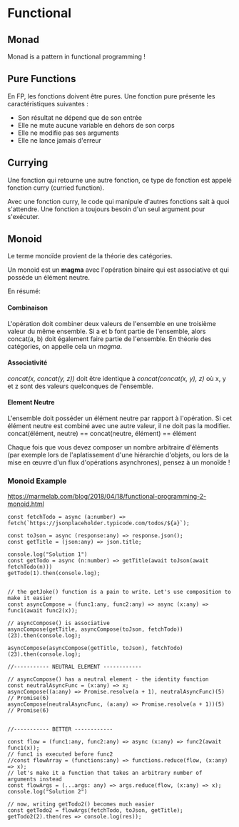 # Functional

## Monad

Monad is a pattern in functional programming !


## Pure Functions


En FP, les fonctions doivent être pures. Une fonction pure présente les caractéristiques suivantes :
- Son résultat ne dépend que de son entrée
- Elle ne mute aucune variable en dehors de son corps
- Elle ne modifie pas ses arguments
- Elle ne lance jamais d'erreur

## Currying

 Une fonction qui retourne une autre fonction, ce type de fonction est appelé fonction curry (curried function).

 Avec une fonction curry, le code qui manipule d'autres fonctions sait à quoi s'attendre. Une fonction a toujours besoin d'un seul argument pour s'exécuter.

## Monoid

Le terme monoïde provient de la théorie des catégories.

Un monoid est un __magma__ avec l'opération binaire qui est associative et qui possède un élément neutre.

En résumé: 

#### Combinaison

L'opération doit combiner deux valeurs de l'ensemble en une troisième valeur du même ensemble. Si a et b font partie de l'ensemble, alors concat(a, b) doit également faire partie de l'ensemble. En théorie des catégories, on appelle cela un _magma_.

#### Associativité

_concat(x, concat(y, z))_ doit être identique à _concat(concat(x, y), z)_ où x, y et z sont des valeurs quelconques de l'ensemble. 

#### Element Neutre

L'ensemble doit posséder un élément neutre par rapport à l'opération. Si cet élément neutre est combiné avec une autre valeur, il ne doit pas la modifier. concat(élément, neutre) == concat(neutre, élément) == élément



Chaque fois que vous devez composer un nombre arbitraire d'éléments (par exemple lors de l'aplatissement d'une hiérarchie d'objets, ou lors de la mise en œuvre d'un flux d'opérations asynchrones), pensez à un monoïde !

### Monoid Example

https://marmelab.com/blog/2018/04/18/functional-programming-2-monoid.html

    const fetchTodo = async (a:number) => fetch(`https://jsonplaceholder.typicode.com/todos/${a}`);
    
    const toJson = async (response:any) => response.json();
    const getTitle = (json:any) => json.title;
    
    console.log("Solution 1")
    const getTodo = async (n:number) => getTitle(await toJson(await fetchTodo(n)))
    getTodo(1).then(console.log); 


    // the getJoke() function is a pain to write. Let's use composition to make it easier
    const asyncCompose = (func1:any, func2:any) => async (x:any) => func1(await func2(x));

    // asyncCompose() is associative
    asyncCompose(getTitle, asyncCompose(toJson, fetchTodo))(23).then(console.log);
    
    asyncCompose(asyncCompose(getTitle, toJson), fetchTodo)(23).then(console.log);

    //----------- NEUTRAL ELEMENT ------------

    // asyncCompose() has a neutral element - the identity function
    const neutralAsyncFunc = (x:any) => x;
    asyncCompose((a:any) => Promise.resolve(a + 1), neutralAsyncFunc)(5) // Promise(6)
    asyncCompose(neutralAsyncFunc, (a:any) => Promise.resolve(a + 1))(5) // Promise(6)

    
    //----------- BETTER ------------
    
    const flow = (func1:any, func2:any) => async (x:any) => func2(await func1(x));
    // func1 is executed before func2
    //const flowArray = (functions:any) => functions.reduce(flow, (x:any) => x);
    // let's make it a function that takes an arbitrary number of arguments instead
    const flowArgs = (...args: any) => args.reduce(flow, (x:any) => x);
    console.log("Solution 2")
    
    // now, writing getTodo2() becomes much easier
    const getTodo2 = flowArgs(fetchTodo, toJson, getTitle);
    getTodo2(2).then(res => console.log(res));


